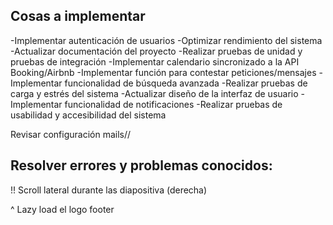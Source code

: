 ## Cosas a implementar

-Implementar autenticación de usuarios
-Optimizar rendimiento del sistema
-Actualizar documentación del proyecto
-Realizar pruebas de unidad y pruebas de integración
-Implementar calendario sincronizado a la API Booking/Airbnb
-Implementar función para contestar peticiones/mensajes
-Implementar funcionalidad de búsqueda avanzada
-Realizar pruebas de carga y estrés del sistema
-Actualizar diseño de la interfaz de usuario
-Implementar funcionalidad de notificaciones
-Realizar pruebas de usabilidad y accesibilidad del sistema

Revisar configuración mails//

## Resolver errores y problemas conocidos:

!! Scroll lateral durante las diapositiva (derecha)

^ Lazy load el logo footer
